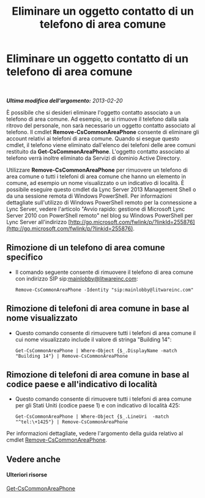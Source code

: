 ﻿---
title: Eliminare un oggetto contatto di un telefono di area comune
TOCTitle: Eliminare un oggetto contatto di un telefono di area comune
ms:assetid: f4c139dc-f07c-4c75-9345-e291aea41173
ms:mtpsurl: https://technet.microsoft.com/it-it/library/JJ994087(v=OCS.15)
ms:contentKeyID: 52062478
ms.date: 08/24/2015
mtps_version: v=OCS.15
ms.translationtype: HT
---

# Eliminare un oggetto contatto di un telefono di area comune

 

_**Ultima modifica dell'argomento:** 2013-02-20_

È possibile che si desideri eliminare l'oggetto contatto associato a un telefono di area comune. Ad esempio, se si rimuove il telefono dalla sala ritrovo del personale, non sarà necessario un oggetto contatto associato al telefono. Il cmdlet **Remove-CsCommonAreaPhone** consente di eliminare gli account relativi ai telefoni di area comune. Quando si esegue questo cmdlet, il telefono viene eliminato dall'elenco dei telefoni delle aree comuni restituito da **Get-CsCommonAreaPhone**. L'oggetto contatto associato al telefono verrà inoltre eliminato da Servizi di dominio Active Directory.

Utilizzare **Remove-CsCommonAreaPhone** per rimuovere un telefono di area comune o tutti i telefoni di area comune che hanno un elemento in comune, ad esempio un nome visualizzato o un indicativo di località. È possibile eseguire questo cmdlet da Lync Server 2013 Management Shell o da una sessione remota di Windows PowerShell. Per informazioni dettagliate sull'utilizzo di Windows PowerShell remoto per la connessione a Lync Server, vedere l'articolo "Avvio rapido: gestione di Microsoft Lync Server 2010 con PowerShell remoto" nel blog su Windows PowerShell per Lync Server all'indirizzo [http://go.microsoft.com/fwlink/p/?linkId=255876](http://go.microsoft.com/fwlink/p/?linkid=255876).


## Rimozione di un telefono di area comune specifico

  - Il comando seguente consente di rimuovere il telefono di area comune con indirizzo SIP sip:mainlobby@litwareinc.com:
    
        Remove-CsCommonAreaPhone -Identity "sip:mainlobby@litwareinc.com"

## Rimozione di telefoni di area comune in base al nome visualizzato

  - Questo comando consente di rimuovere tutti i telefoni di area comune il cui nome visualizzato include il valore di stringa "Building 14":
    
        Get-CsCommonAreaPhone | Where-Object {$_.DisplayName -match "Building 14"} | Remove-CsCommonAreaPhone

## Rimozione di telefoni di area comune in base al codice paese e all'indicativo di località

  - Questo comando consente di rimuovere tutti i telefoni di area comune per gli Stati Uniti (codice paese 1) e con indicativo di località 425:
    
        Get-CsCommonAreaPhone | Where-Object {$_.LineUri  -match "^tel:\+1425"} | Remove-CsCommonAreaPhone

Per informazioni dettagliate, vedere l'argomento della guida relativo al cmdlet [Remove-CsCommonAreaPhone](https://docs.microsoft.com/en-us/powershell/module/skype/Remove-CsCommonAreaPhone).

## Vedere anche

#### Ulteriori risorse

[Get-CsCommonAreaPhone](https://docs.microsoft.com/en-us/powershell/module/skype/Get-CsCommonAreaPhone)

